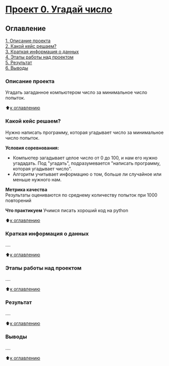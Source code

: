 # [Проект 0. Угадай число](https://github.com/DS-PRO-PIT/ds_pro_work/tree/main/project_0)

## Оглавление
[1. Описание проекта](#Описание-проекта)  
[2. Какой кейс решаем?](#Какой-кейс-решаем)  
[3. Краткая информация о данных](#Краткая-информация-о-данных)  
[4. Этапы работы над проектом](#Этапы-работы-над-проектом)  
[5. Результат](#Результат)  
[6. Выводы](#Выводы)

### Описание проекта
Угадать загаданное компьютером число за минимальное число попыток.

:arrow_up:[к оглавлению](#Оглавление)


### Какой кейс решаем?
Нужно написать программу, которая угадывает число за минимальное число попыток.

**Условия соревнования:**
- Компьютер загадывает целое число от 0 до 100, и нам его нужно угададать. Под "угадать", подразумевается "написать программу, которая угадывает число".
- Алгоритм учитывает информацию о том, больше ли случайное или меньше нужного нам.

**Метрика качества**  
Результаты оцениваются по среднему количеству попыток при 1000 повторений

**Что практикуем**
Учимся писать хороший код на python

:arrow_up:[к оглавлению](#Оглавление)


### Краткая информация о данных
....

:arrow_up:[к оглавлению](#Оглавление)


### Этапы работы над проектом
....

:arrow_up:[к оглавлению](#Оглавление)


### Результат
....

:arrow_up:[к оглавлению](#Оглавление)


### Выводы
....

:arrow_up:[к оглавлению](#Оглавление)
